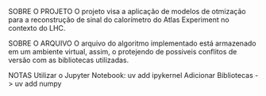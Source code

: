 SOBRE O PROJETO
O projeto visa a aplicação de modelos de otmização para a reconstrução de sinal do calorímetro do Atlas Experiment no contexto do LHC.


SOBRE O ARQUIVO
O arquivo do algoritmo implementado está armazenado em um ambiente virtual, assim, o protejendo de possiveis conflitos de versão com as bibliotecas utilizadas.

NOTAS
Utilizar o Jupyter Notebook: uv add ipykernel
Adicionar Bibliotecas -> uv add numpy
